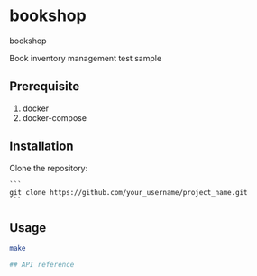# bookshop
bookshop

Book inventory management test sample

## Prerequisite

1. docker
2. docker-compose

## Installation

Clone the repository:

    ```
    git clone https://github.com/your_username/project_name.git
    ```

## Usage

```bash
make

## API reference

